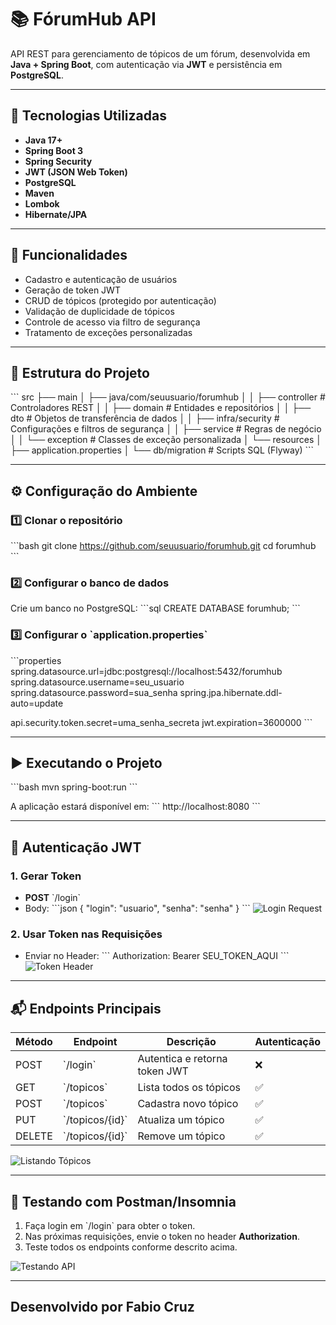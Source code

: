 # 📚 FórumHub API

API REST para gerenciamento de tópicos de um fórum, desenvolvida em **Java + Spring Boot**, com autenticação via **JWT** e persistência em **PostgreSQL**.

---

## 🚀 Tecnologias Utilizadas

- **Java 17+**
- **Spring Boot 3**
- **Spring Security**
- **JWT (JSON Web Token)**
- **PostgreSQL**
- **Maven**
- **Lombok**
- **Hibernate/JPA**

---

## 📌 Funcionalidades

- Cadastro e autenticação de usuários
- Geração de token JWT
- CRUD de tópicos (protegido por autenticação)
- Validação de duplicidade de tópicos
- Controle de acesso via filtro de segurança
- Tratamento de exceções personalizadas

---

## 📂 Estrutura do Projeto

\`\`\`
src
├── main
│   ├── java/com/seuusuario/forumhub
│   │   ├── controller      # Controladores REST
│   │   ├── domain          # Entidades e repositórios
│   │   ├── dto             # Objetos de transferência de dados
│   │   ├── infra/security  # Configurações e filtros de segurança
│   │   ├── service         # Regras de negócio
│   │   └── exception       # Classes de exceção personalizada
│   └── resources
│       ├── application.properties
│       └── db/migration    # Scripts SQL (Flyway)
\`\`\`

---

## ⚙️ Configuração do Ambiente

### 1️⃣ Clonar o repositório
\`\`\`bash
git clone https://github.com/seuusuario/forumhub.git
cd forumhub
\`\`\`

### 2️⃣ Configurar o banco de dados
Crie um banco no PostgreSQL:
\`\`\`sql
CREATE DATABASE forumhub;
\`\`\`

### 3️⃣ Configurar o \`application.properties\`
\`\`\`properties
spring.datasource.url=jdbc:postgresql://localhost:5432/forumhub
spring.datasource.username=seu_usuario
spring.datasource.password=sua_senha
spring.jpa.hibernate.ddl-auto=update

api.security.token.secret=uma_senha_secreta
jwt.expiration=3600000
\`\`\`

---

## ▶️ Executando o Projeto

\`\`\`bash
mvn spring-boot:run
\`\`\`

A aplicação estará disponível em:
\`\`\`
http://localhost:8080
\`\`\`

---

## 🔐 Autenticação JWT

### 1. Gerar Token
- **POST** \`/login\`
- Body:
  \`\`\`json
  {
  "login": "usuario",
  "senha": "senha"
  }
  \`\`\`
  ![Login Request](docs/images/login.png)

### 2. Usar Token nas Requisições
- Enviar no Header:
  \`\`\`
  Authorization: Bearer SEU_TOKEN_AQUI
  \`\`\`
  ![Token Header](docs/images/token-header.png)

---

## 📬 Endpoints Principais

| Método | Endpoint           | Descrição                      | Autenticação |
|--------|--------------------|----------------------------------|--------------|
| POST   | \`/login\`           | Autentica e retorna token JWT   | ❌           |
| GET    | \`/topicos\`         | Lista todos os tópicos          | ✅           |
| POST   | \`/topicos\`         | Cadastra novo tópico            | ✅           |
| PUT    | \`/topicos/{id}\`    | Atualiza um tópico              | ✅           |
| DELETE | \`/topicos/{id}\`    | Remove um tópico                | ✅           |

![Listando Tópicos](docs/images/list-topics.gif)

---

## 🧪 Testando com Postman/Insomnia

1. Faça login em \`/login\` para obter o token.
2. Nas próximas requisições, envie o token no header **Authorization**.
3. Teste todos os endpoints conforme descrito acima.

![Testando API](docs/images/test-api.gif)

---

## Desenvolvido por Fabio Cruz
